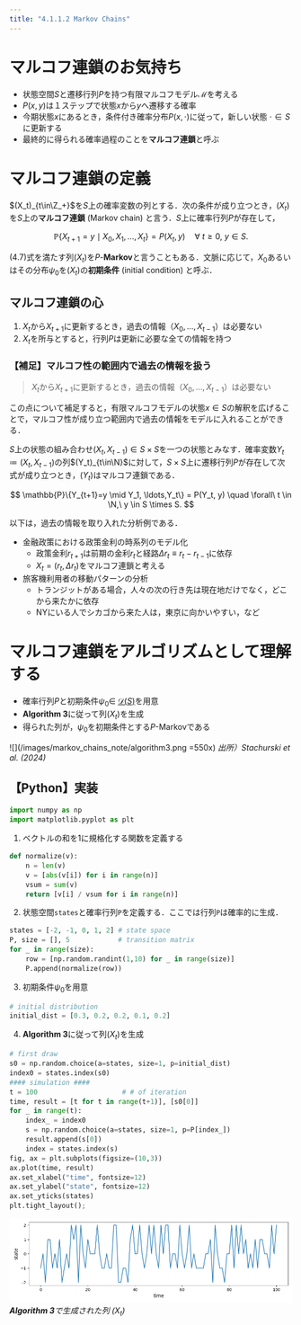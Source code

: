 ```yaml
---
title: "4.1.1.2 Markov Chains"
---
```


# マルコフ連鎖のお気持ち

- 状態空間$S$と遷移行列$P$を持つ有限マルコフモデル$\mathscr{M}$を考える
- $P(x,y)$は１ステップで状態$x$から$y$へ遷移する確率
- 今期状態$x$にあるとき，条件付き確率分布$P(x,\cdot)$に従って，新しい状態 $\cdot\in S$に更新する
- 最終的に得られる確率過程のことを**マルコフ連鎖**と呼ぶ

# マルコフ連鎖の定義

$(X_t)_{t\in\Z_+}$を$S$上の確率変数の列とする．次の条件が成り立つとき，$(X_t)$を$S$上の**マルコフ連鎖** (Markov chain) と言う．$S$上に確率行列$P$が存在して，

$$
\mathbb{P}\{X_{t+1}=y \mid X_0, X_1, \ldots,X_t\} = P(X_t, y) \quad \forall\ t \geq 0,\ y \in S. \tag{4.7}
$$

$(4.7)$式を満たす列$(X_t)$を$P$-$\textbf{Markov}$と言うこともある．文脈に応じて，$X_0$あるいはその分布$\psi_0$を$(X_t)$の**初期条件** (initial condition) と呼ぶ．

## マルコフ連鎖の心

1. $X_t$から$X_{t+1}$に更新するとき，過去の情報（$X_0,\ldots,X_{t-1}$）は必要ない
2. $X_t$を所与とすると，行列$P$は更新に必要な全ての情報を持つ

### 【補足】マルコフ性の範囲内で過去の情報を扱う

> $X_t$から$X_{t+1}$に更新するとき，過去の情報（$X_0,\ldots,X_{t-1}$）は必要ない

この点について補足すると，有限マルコフモデルの状態$x \in S$の解釈を広げることで，マルコフ性が成り立つ範囲内で過去の情報をモデルに入れることができる．

$S$上の状態の組み合わせ$(X_t, X_{t-1}) \in S \times S$を一つの状態とみなす．確率変数$Y_t \coloneqq (X_t, X_{t-1})$の列$(Y_t)_{t\in\N}$に対して，$S \times S$上に遷移行列$P$が存在して次式が成り立つとき，$(Y_t)$はマルコフ連鎖である．

$$
\mathbb{P}\{Y_{t+1}=y \mid Y_1, \ldots,Y_t\} = P(Y_t, y) \quad \forall\ t \in \N,\ y \in S \times S.
$$

以下は，過去の情報を取り入れた分析例である．
- 金融政策における政策金利の時系列のモデル化
    - 政策金利$r_{t+1}$は前期の金利$r_t$と経路$\Delta r_t\equiv r_{t}-r_{t-1}$に依存
    - $X_t = (r_t, \Delta r_t)$をマルコフ連鎖と考える
- 旅客機利用者の移動パターンの分析
    - トランジットがある場合，人々の次の行き先は現在地だけでなく，どこから来たかに依存
    - NYにいる人でシカゴから来た人は，東京に向かいやすい，など

# マルコフ連鎖をアルゴリズムとして理解する

- 確率行列$P$と初期条件$\psi_0 \in$ [$\mathscr{D}(S)$](https://zenn.dev/nagayu71/books/084559634e326d/viewer/17ea45#%E9%81%B7%E7%A7%BB%E8%A1%8C%E5%88%97%E3%81%A8%E5%88%86%E5%B8%83%E3%81%AE%E9%9B%86%E5%90%88-(%C2%A71.3.1.1))を用意
- $\textbf{Algorithm 3}$に従って列$(X_t)$を生成
- 得られた列が，$\psi_0$を初期条件とする$P$-Markovである

![](/images/markov_chains_note/algorithm3.png =550x)
*出所）Stachurski et al. (2024)*

## 【Python】実装

```python
import numpy as np
import matplotlib.pyplot as plt
```

1. ベクトルの和を1に規格化する関数を定義する

```python
def normalize(v):
    n = len(v)
    v = [abs(v[i]) for i in range(n)]
    vsum = sum(v)
    return [v[i] / vsum for i in range(n)]
```

2. 状態空間`states`と確率行列`P`を定義する．ここでは行列`P`は確率的に生成．

```python
states = [-2, -1, 0, 1, 2] # state space
P, size = [], 5            # transition matrix
for _ in range(size):
    row = [np.random.randint(1,10) for _ in range(size)]
    P.append(normalize(row))
```

3. 初期条件$\psi_0$を用意

```python
# initial distribution
initial_dist = [0.3, 0.2, 0.2, 0.1, 0.2]
```

4. $\textbf{Algorithm 3}$に従って列$(X_t)$を生成

```python
# first draw
s0 = np.random.choice(a=states, size=1, p=initial_dist)
index0 = states.index(s0)
#### simulation ####
t = 100                     # # of iteration
time, result = [t for t in range(t+1)], [s0[0]]
for _ in range(t):
    index_ = index0
    s = np.random.choice(a=states, size=1, p=P[index_])
    result.append(s[0])
    index = states.index(s)
fig, ax = plt.subplots(figsize=(10,3))
ax.plot(time, result)
ax.set_xlabel("time", fontsize=12)
ax.set_ylabel("state", fontsize=12)
ax.set_yticks(states)
plt.tight_layout();
```

![](/images/markov_chains_note/chains_generated_by_algorithm3.png)
*$\textbf{Algorithm 3}$で生成された列 $(X_t)$*

